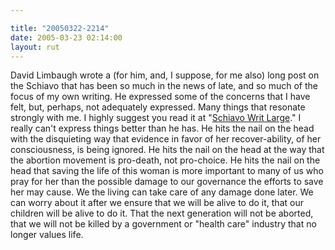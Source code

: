 ```yaml
---

title: "20050322-2214"
date: 2005-03-23 02:14:00
layout: rut
---
```


<p> David Limbaugh wrote a (for him, and, I suppose, for me
also) long post on the Schiavo that has been so much in the
news of late, and so much of the focus of my own writing.
He expressed some of the concerns that I have felt,
but, perhaps, not adequately expressed.  Many things that
resonate strongly with me.  I highly suggest you read it at "<a href="http://www.davidlimbaugh.com/mt/archives/2005/03/schiavo_writ_la.html">Schiavo
Writ Large</a>."  I really can't express things better than he has.
He hits the nail on the head with the disquieting way that evidence
in favor of her recover-ability, of her consciousness, is being
ignored.  He hits the nail on the head at the way that the abortion
movement is pro-death, not pro-choice.  He hits the nail on the
head that saving the life of this woman is more important to many of
us who pray for her than the possible damage to our governance the
efforts to save her may cause.  We the living can take care of any
damage done later.  We can worry about it after we ensure that we
will be alive to do it, that our children will be alive to do it.
That the next generation will not be aborted, that we will not be
killed by a government or "health care" industry that no longer
values life.</p>

